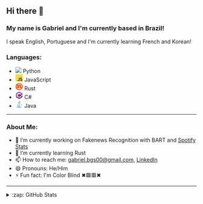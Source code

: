 ## Hi there 👋

### My name is Gabriel and I'm currently based in Brazil!

I speak English, Portuguese and I'm currently learning French and Korean!

### Languages:
- <img src="https://raw.githubusercontent.com/GabrielBG0/GabrielBG0/main/SVGs/Pithon.svg" width="20" /> Python
- <img src="https://raw.githubusercontent.com/GabrielBG0/GabrielBG0/main/SVGs/JavaScript.svg" width="20" /> JavaScript
- <img src="https://raw.githubusercontent.com/GabrielBG0/GabrielBG0/main/SVGs/Rust.svg" width="20" /> Rust
- <img src="https://raw.githubusercontent.com/GabrielBG0/GabrielBG0/main/SVGs/CSharp.svg" width="20" /> C#
- <img src="https://raw.githubusercontent.com/GabrielBG0/GabrielBG0/main/SVGs/Java.svg" width="20" /> Java

---

### About Me:
- 🔭 I’m currently working on Fakenews Recognition with BART and [Spotify Stats](https://github.com/GabrielBG0/Spotify-Stats.js)
- 🌱 I’m currently learning Rust
- 📫 How to reach me: <gabriel.bgs00@gmail.com>, [LinkedIn](https://www.linkedin.com/in/gabrielbgutierrez/)
- 😄 Pronouns: He/Him
- ⚡ Fun fact: I'm Color Blind ✖🟩🟥✖

---

<details>
  </br>
  <summary>:zap: GitHub Stats</summary>

  ![Gabriel's GitHub stats](https://github-readme-stats.vercel.app/api?username=GabrielBG0&theme=tokyonight&show_icons=true&count_private=true)

</details>
